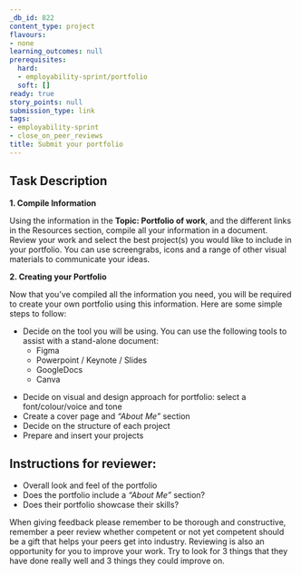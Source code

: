 ```yaml
---
_db_id: 822
content_type: project
flavours:
- none
learning_outcomes: null
prerequisites:
  hard:
  - employability-sprint/portfolio
  soft: []
ready: true
story_points: null
submission_type: link
tags:
- employability-sprint
- close_on_peer_reviews
title: Submit your portfolio
---
```


## Task Description
**1. Compile Information**

Using the information in the **Topic: Portfolio of work**, and the different links in the Resources section, compile all your information in a document. Review your work and select the best project(s) you would like to include in your portfolio. You can use screengrabs, icons and a range of other visual materials to communicate your ideas.

**2. Creating your Portfolio**

Now that you’ve compiled all the information you need, you will be required to create your own portfolio using this information. 
Here are some simple steps to follow:

* Decide on the tool you will be using. You can use the following tools to assist with a stand-alone document:
    + Figma 
    + Powerpoint / Keynote / Slides 
    + GoogleDocs 
    + Canva 
- Decide on visual and design approach for portfolio: select a font/colour/voice and tone
- Create a cover page and *“About Me”* section
- Decide on the structure of each project
- Prepare and insert your projects

## Instructions for reviewer:
- Overall look and feel of the portfolio
- Does the portfolio include a *“About Me”* section?
- Does their portfolio showcase their skills?

When giving feedback please remember to be thorough and constructive, remember a peer review whether competent or not yet competent should be a gift that helps your peers get into industry. Reviewing is also an opportunity for you to improve your work. Try to look for 3 things that they have done really well and 3 things they could improve on.
